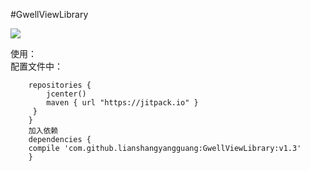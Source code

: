 #GwellViewLibrary

[![](https://jitpack.io/v/lianshangyangguang/GwellViewLibrary.svg)](https://jitpack.io/#lianshangyangguang/GwellViewLibrary)  

使用：<br>
配置文件中：  
``` allprojects {
    repositories {
        jcenter()
        maven { url "https://jitpack.io" }
     }
    }                                          
    加入依赖
    dependencies {
    compile 'com.github.lianshangyangguang:GwellViewLibrary:v1.3'
    }

